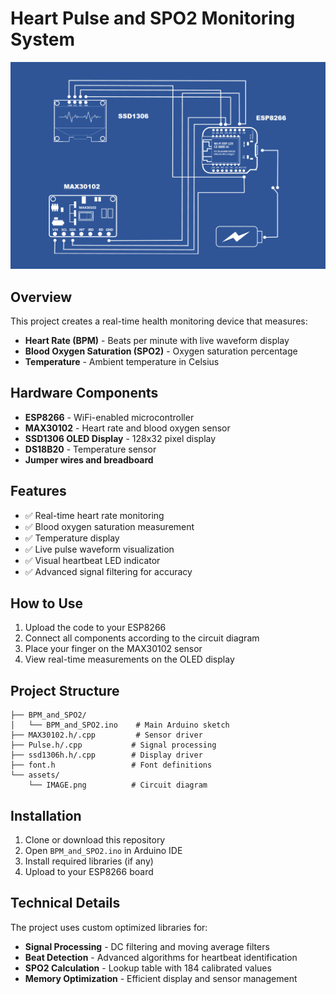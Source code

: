 # Heart Pulse and SPO2 Monitoring System

![Circuit Diagram](assets/IMAGE.png)

## Overview

This project creates a real-time health monitoring device that measures:
- **Heart Rate (BPM)** - Beats per minute with live waveform display
- **Blood Oxygen Saturation (SPO2)** - Oxygen saturation percentage
- **Temperature** - Ambient temperature in Celsius

## Hardware Components

- **ESP8266** - WiFi-enabled microcontroller
- **MAX30102** - Heart rate and blood oxygen sensor
- **SSD1306 OLED Display** - 128x32 pixel display
- **DS18B20** - Temperature sensor
- **Jumper wires and breadboard**

## Features

- ✅ Real-time heart rate monitoring
- ✅ Blood oxygen saturation measurement
- ✅ Temperature display
- ✅ Live pulse waveform visualization
- ✅ Visual heartbeat LED indicator
- ✅ Advanced signal filtering for accuracy

## How to Use

1. Upload the code to your ESP8266
2. Connect all components according to the circuit diagram
3. Place your finger on the MAX30102 sensor
4. View real-time measurements on the OLED display

## Project Structure

```
├── BPM_and_SPO2/
│   └── BPM_and_SPO2.ino    # Main Arduino sketch
├── MAX30102.h/.cpp         # Sensor driver
├── Pulse.h/.cpp           # Signal processing
├── ssd1306h.h/.cpp        # Display driver
├── font.h                 # Font definitions
└── assets/
    └── IMAGE.png          # Circuit diagram
```

## Installation

1. Clone or download this repository
2. Open `BPM_and_SPO2.ino` in Arduino IDE
3. Install required libraries (if any)
4. Upload to your ESP8266 board

## Technical Details

The project uses custom optimized libraries for:
- **Signal Processing** - DC filtering and moving average filters
- **Beat Detection** - Advanced algorithms for heartbeat identification
- **SPO2 Calculation** - Lookup table with 184 calibrated values
- **Memory Optimization** - Efficient display and sensor management
